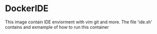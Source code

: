 # DockerIDE
This image contain IDE enviorment with vim git and more.
The file 'ide.sh' contains and exmample of how to run this container
